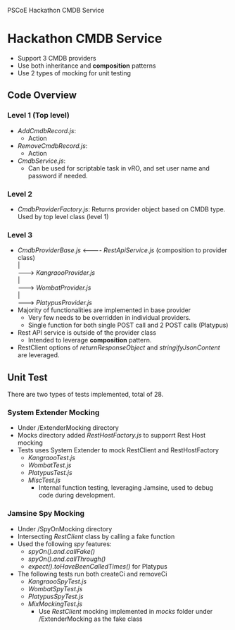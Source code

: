 PSCoE Hackathon CMDB Service
# Hackathon CMDB Service
- Support 3 CMDB providers
- Use both inheritance and **composition** patterns
- Use 2 types of mocking for unit testing

## Code Overview
### Level 1 (Top level)
- *AddCmdbRecord.js*:
  - Action
- *RemoveCmdbRecord.js*:
  - Action
- *CmdbService.js*:
  - Can be used for scriptable task in vRO, and set user name and password if needed.
### Level 2
- *CmdbProviderFactory.js*: Returns provider object based on CMDB type. Used by top level class (level 1)
### Level 3
- *CmdbProviderBase.js* <---- *RestApiService.js* (composition to provider class)\
       |\
       ---> *KangraooProvider.js* \
       |\
       ---> *WombatProvider.js* \
       |\
       ---> *PlatypusProvider.js*
- Majority of functionalities are implemented in base provider
  - Very few needs to be overridden in individual providers.
  - Single function for both single POST call and 2 POST calls (Platypus)  
- Rest API service is outside of the provider class
  - Intended to leverage **composition** pattern.
- RestClient options of *returnResponseObject* and *stringifyJsonContent* are leveraged.

## Unit Test
There are two types of tests implemented, total of 28.
### System Extender Mocking
- Under /ExtenderMocking directory
- Mocks directory added *RestHostFactory.js* to supporrt Rest Host mocking
- Tests uses System Extender to mock RestClient and RestHostFactory
  - *KangraooTest.js*
  - *WombatTest.js*
  - *PlatypusTest.js*
  - *MiscTest.js*
    - Internal function testing, leveraging Jamsine, used to debug code during development.
   
 ### Jamsine Spy Mocking
 - Under /SpyOnMocking directory
 - Intersecting *RestClient* class by calling a fake function
 - Used the following *spy* features:
   - *spyOn().and.callFake()*
   - *spyOn().and.callThrough()*
   - *expect().toHaveBeenCalledTimes()* for Platypus
 - The following tests run both createCi and removeCi
   - *KangraooSpyTest.js*
   - *WombatSpyTest.js*
   - *PlatypusSpyTest.js*
   - *MixMockingTest.js*
     - Use *RestClient* mocking implemented in *mocks* folder under /ExtenderMocking as the fake class         
   
      
